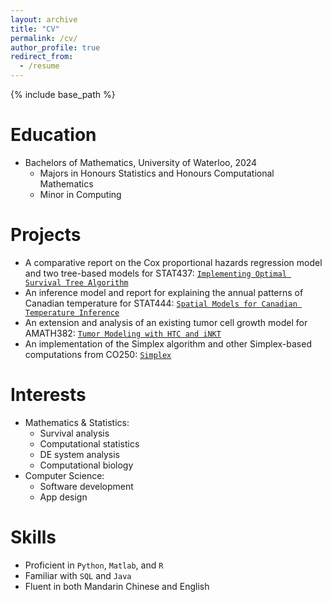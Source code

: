 ```yaml
---
layout: archive
title: "CV"
permalink: /cv/
author_profile: true
redirect_from:
  - /resume
---
```


{% include base_path %}

Education
======
* Bachelors of Mathematics, University of Waterloo, 2024
  * Majors in Honours Statistics and Honours Computational Mathematics
  * Minor in Computing

Projects
======
* A comparative report on the Cox proportional hazards regression model and two tree-based models for STAT437: [`Implementing Optimal Survival Tree Algorithm`](https://github.com/bryanzang/UW-stat437-Project)
* An inference model and report for explaining the annual patterns of Canadian temperature for STAT444: [`Spatial Models for Canadian Temperature Inference`](https://github.com/bryanzang/UW-stat444-Project)
* An extension and analysis of an existing tumor cell growth model for AMATH382: [`Tumor Modeling with HTC and iNKT`](https://github.com/bryanzang/UW-amath382-Project)
* An implementation of the Simplex algorithm and other Simplex-based computations from CO250: [`Simplex`](https://github.com/bryanzang/UW-co250-Simplex)

Interests
======
* Mathematics & Statistics:
  * Survival analysis
  * Computational statistics
  * DE system analysis
  * Computational biology
* Computer Science:
  * Software development
  * App design

Skills
======
* Proficient in `Python`, `Matlab`, and `R`
* Familiar with `SQL` and `Java`
* Fluent in both Mandarin Chinese and English
